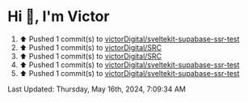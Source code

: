 <h1>Hi 👋, I'm Victor </h1>

<!--RECENT_ACTIVITY:start-->
1. ⬆️ Pushed 1 commit(s) to [victorDigital/sveltekit-supabase-ssr-test](https://github.com/victorDigital/sveltekit-supabase-ssr-test)<br>
2. ⬆️ Pushed 1 commit(s) to [victorDigital/SRC](https://github.com/victorDigital/SRC)<br>
3. ⬆️ Pushed 1 commit(s) to [victorDigital/SRC](https://github.com/victorDigital/SRC)<br>
4. ⬆️ Pushed 1 commit(s) to [victorDigital/sveltekit-supabase-ssr-test](https://github.com/victorDigital/sveltekit-supabase-ssr-test)<br>
5. ⬆️ Pushed 1 commit(s) to [victorDigital/sveltekit-supabase-ssr-test](https://github.com/victorDigital/sveltekit-supabase-ssr-test)<br>
<!--RECENT_ACTIVITY:end-->

<!--RECENT_ACTIVITY:last_update-->
Last Updated: Thursday, May 16th, 2024, 7:09:34 AM
<!--RECENT_ACTIVITY:last_update_end-->
